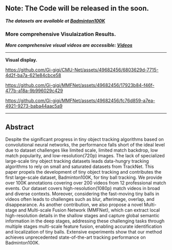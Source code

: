 <!--# Towards More Accurate Tiny Object Tracking: Benchmark and Algorithm-->

## Note: The Code will be released in the soon.

***The datasets are available at [Badminton100K](https://drive.google.com/file/d/1UM8Lg7fzoQK822b2itSl-p1gWvTDfBvB/view?usp=sharing)***

### More comprehensive Visulaization Results.
***More comprehensive visual videos are accessible: [Videos](https://drive.google.com/file/d/1cct8fJKL2N9hG3lXMfDmsFQ7Q_xsSn7R/view?usp=sharing)***

***
**Visual display.**

https://github.com/Gi-gigi/CMU-Net/assets/49682456/6803629d-7715-4d2f-ba7a-621e84cbce58

https://github.com/Gi-gigi/MMFNet/assets/49682456/17923b84-f46f-477b-a18a-9b996029c429

https://github.com/Gi-gigi/MMFNet/assets/49682456/fc76d859-a7ea-4921-9273-baba44aac5a9




***
## Abstract
Despite the significant progress in tiny object tracking algorithms based on convolutional neural networks, the performance falls short of the ideal level due to dataset challenges like limited scale, limited match backdrop, low match popularity, and low-resolution(720p) images. The lack of specialized large-scale tiny object tracking datasets leads data-hungry tracking algorithms to rely on small and saturated datasets from TrackNet.  This paper propels the development of tiny object tracking and contributes the first large-scale dataset, Badminton100K, for tiny ball tracking.  We provide over 100K annotations covering over 200 videos from 12 professional match events.  Our dataset covers high-resolution(1080p) match videos in broad and diverse contexts. Moreover, considering the fast-moving tiny balls in videos often leads to challenges such as blur, afterimage, overlap, and disappearance. As another contribution, we also propose a novel Multi-stage and Multi-scale Fusion Network (MMFNet), which can extract local high-resolution details in the shallow stages and capture global semantic information in the deep stages, addressing these challenging tasks through multiple stages multi-scale feature fusion, enabling accurate identification and localization of tiny balls.  Extensive experiments show that our method achieves unprecedented state-of-the-art tracking performance on Badminton100K.




